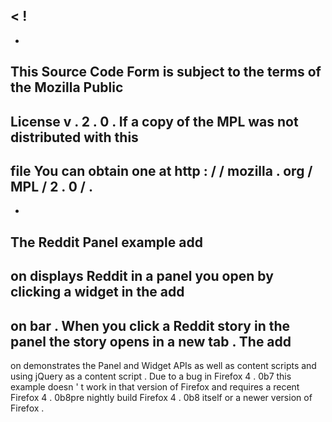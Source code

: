<
!
-
-
This
Source
Code
Form
is
subject
to
the
terms
of
the
Mozilla
Public
-
License
v
.
2
.
0
.
If
a
copy
of
the
MPL
was
not
distributed
with
this
-
file
You
can
obtain
one
at
http
:
/
/
mozilla
.
org
/
MPL
/
2
.
0
/
.
-
-
>
The
Reddit
Panel
example
add
-
on
displays
Reddit
in
a
panel
you
open
by
clicking
a
widget
in
the
add
-
on
bar
.
When
you
click
a
Reddit
story
in
the
panel
the
story
opens
in
a
new
tab
.
The
add
-
on
demonstrates
the
Panel
and
Widget
APIs
as
well
as
content
scripts
and
using
jQuery
as
a
content
script
.
Due
to
a
bug
in
Firefox
4
.
0b7
this
example
doesn
'
t
work
in
that
version
of
Firefox
and
requires
a
recent
Firefox
4
.
0b8pre
nightly
build
Firefox
4
.
0b8
itself
or
a
newer
version
of
Firefox
.
